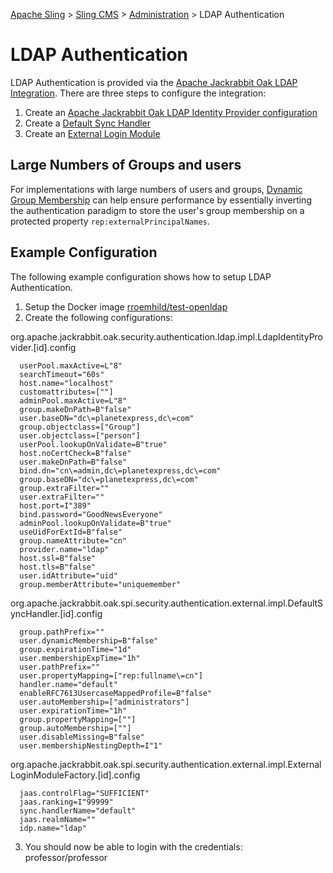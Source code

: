 <!-- Licensed to the Apache Software Foundation (ASF) under one or more contributor
	license agreements. See the NOTICE file distributed with this work for additional
	information regarding copyright ownership. The ASF licenses this file to
	you under the Apache License, Version 2.0 (the "License"); you may not use
	this file except in compliance with the License. You may obtain a copy of
	the License at http://www.apache.org/licenses/LICENSE-2.0 Unless required
	by applicable law or agreed to in writing, software distributed under the
	License is distributed on an "AS IS" BASIS, WITHOUT WARRANTIES OR CONDITIONS
	OF ANY KIND, either express or implied. See the License for the specific
	language governing permissions and limitations under the License. -->
[Apache Sling](https://sling.apache.org) > [Sling CMS](https://github.com/apache/sling-org-apache-sling-app-cms) > [Administration](administration.md) > LDAP Authentication

# LDAP Authentication

LDAP Authentication is provided via the [Apache Jackrabbit Oak LDAP Integration](https://jackrabbit.apache.org/oak/docs/security/authentication/ldap.html). There are three steps to configure the integration:

1. Create an [Apache Jackrabbit Oak LDAP Identity Provider configuration](https://jackrabbit.apache.org/oak/docs/security/authentication/ldap.html#LDAP_Configuration)
2. Create a [Default Sync Handler](https://jackrabbit.apache.org/oak/docs/security/authentication/external/defaultusersync.html)
3. Create an [External Login Module](https://jackrabbit.apache.org/oak/docs/security/authentication/externalloginmodule.html#Configuration_Parameters)

## Large Numbers of Groups and users

For implementations with large numbers of users and groups, [Dynamic Group Membership](https://jackrabbit.apache.org/oak/docs/security/authentication/external/dynamic.html) can help ensure performance by essentially inverting the authentication paradigm to store the user's group membership on a protected property `rep:externalPrincipalNames`.

## Example Configuration

The following example configuration shows how to setup LDAP Authentication.

1. Setup the Docker image [rroemhild/test-openldap](https://github.com/rroemhild/docker-test-openldap)
2. Create the following configurations:

org.apache.jackrabbit.oak.security.authentication.ldap.impl.LdapIdentityProvider.[id].config

      userPool.maxActive=L"8"
      searchTimeout="60s"
      host.name="localhost"
      customattributes=[""]
      adminPool.maxActive=L"8"
      group.makeDnPath=B"false"
      user.baseDN="dc\=planetexpress,dc\=com"
      group.objectclass=["Group"]
      user.objectclass=["person"]
      userPool.lookupOnValidate=B"true"
      host.noCertCheck=B"false"
      user.makeDnPath=B"false"
      bind.dn="cn\=admin,dc\=planetexpress,dc\=com"
      group.baseDN="dc\=planetexpress,dc\=com"
      group.extraFilter=""
      user.extraFilter=""
      host.port=I"389"
      bind.password="GoodNewsEveryone"
      adminPool.lookupOnValidate=B"true"
      useUidForExtId=B"false"
      group.nameAttribute="cn"
      provider.name="ldap"
      host.ssl=B"false"
      host.tls=B"false"
      user.idAttribute="uid"
      group.memberAttribute="uniquemember"

org.apache.jackrabbit.oak.spi.security.authentication.external.impl.DefaultSyncHandler.[id].config

      group.pathPrefix=""
      user.dynamicMembership=B"false"
      group.expirationTime="1d"
      user.membershipExpTime="1h"
      user.pathPrefix=""
      user.propertyMapping=["rep:fullname\=cn"]
      handler.name="default"
      enableRFC7613UsercaseMappedProfile=B"false"
      user.autoMembership=["administrators"]
      user.expirationTime="1h"
      group.propertyMapping=[""]
      group.autoMembership=[""]
      user.disableMissing=B"false"
      user.membershipNestingDepth=I"1"

org.apache.jackrabbit.oak.spi.security.authentication.external.impl.ExternalLoginModuleFactory.[id].config

      jaas.controlFlag="SUFFICIENT"
      jaas.ranking=I"99999"
      sync.handlerName="default"
      jaas.realmName=""
      idp.name="ldap"

3. You should now be able to login with the credentials: professor/professor
